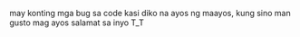may konting mga bug sa code kasi diko na ayos ng maayos, kung sino man gusto mag ayos salamat sa inyo T_T
